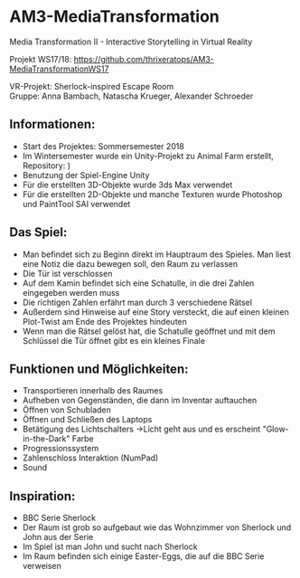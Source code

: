 # AM3-MediaTransformation
Media Transformation II - Interactive Storytelling in Virtual Reality

Projekt WS17/18: https://github.com/thrixeratops/AM3-MediaTransformationWS17

VR-Projekt: Sherlock-inspired Escape Room  
Gruppe: Anna Bambach, Natascha Krueger, Alexander Schroeder

## Informationen:  
- Start des Projektes: Sommersemester 2018
- Im Wintersemester wurde ein Unity-Projekt zu Animal Farm erstellt, Repository: )
- Benutzung der Spiel-Engine Unity
- Für die erstellten 3D-Objekte wurde 3ds Max verwendet
- Für die erstellten 2D-Objekte und manche Texturen wurde Photoshop und PaintTool SAI verwendet
                
## Das Spiel:      
- Man befindet sich zu Beginn direkt im Hauptraum des Spieles. Man liest eine Notiz die dazu bewegen soll, den Raum zu verlassen
- Die Tür ist verschlossen
- Auf dem Kamin befindet sich eine Schatulle, in die drei Zahlen eingegeben werden muss
- Die richtigen Zahlen erfährt man durch 3 verschiedene Rätsel
- Außerdem sind Hinweise auf eine Story versteckt, die auf einen kleinen Plot-Twist am Ende des Projektes hindeuten
- Wenn man die Rätsel gelöst hat, die Schatulle geöffnet und mit dem Schlüssel die Tür öffnet gibt es ein kleines Finale
                
## Funktionen und Möglichkeiten:
- Transportieren innerhalb des Raumes
- Aufheben von Gegenständen, die dann im Inventar auftauchen
- Öffnen von Schubladen
- Öffnen und Schließen des Laptops
- Betätigung des Lichtschalters ->Licht geht aus und es erscheint "Glow-in-the-Dark" Farbe
- Progressionssystem
- Zahlenschloss Interaktion (NumPad)
- Sound
                
## Inspiration:    
- BBC Serie Sherlock
- Der Raum ist grob so aufgebaut wie das Wohnzimmer von Sherlock und John aus der Serie
- Im Spiel ist man John und sucht nach Sherlock
- Im Raum befinden sich einige Easter-Eggs, die auf die BBC Serie verweisen
